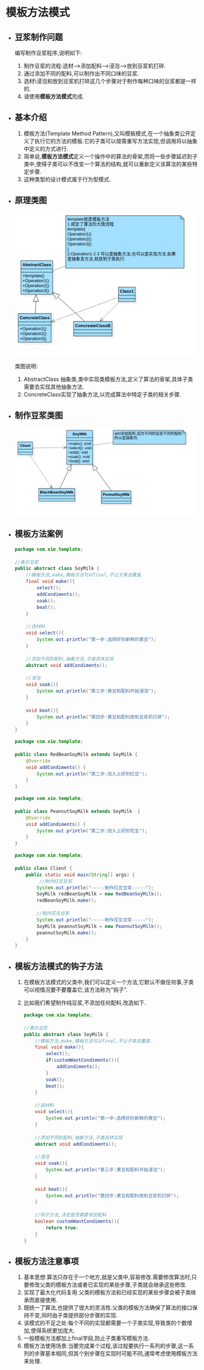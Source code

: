 # 模板方法模式

- ## 豆浆制作问题

  编写制作豆浆程序,说明如下:

  1. 制作豆浆的流程:选材-->添加配料-->浸泡-->放到豆浆机打碎.
  2. 通过添加不同的配料,可以制作出不同口味的豆浆.
  3. 选材\浸泡和放到豆浆机打碎这几个步骤对于制作每种口味的豆浆都是一样的.
  4. 请使用**模板方法模式**完成.

- ## 基本介绍

  1. 模板方法(Template Method Pattern),又叫模板模式,在一个抽象类公开定义了执行它的方法的模板.它的子类可以按需重写方法实现,但调用将以抽象中定义的方式进行.
  2. 简单说,**模板方法模式**定义一个操作中的算法的骨架,而将一些步骤延迟到子类中,使得子类可以不改变一个算法的结构,就可以重新定义该算法的某些特定步骤.
  3. 这种类型的设计模式属于行为型模式.

- ## 原理类图

  ![template1.jpg](0_images/template1.jpg)

  类图说明:

  1. AbstractClass 抽象类,类中实现类模板方法,定义了算法的骨架,具体子类需要去实现其他抽象方法.
  2. ConcreteClass实现了抽象方法,以完成算法中特定子类的相关步骤.

- ## 制作豆浆类图

  ![template2.jpg](0_images/template2.jpg)

- ## 模板方法案例

  ```java
  package com.xie.template;
  
  //表示豆浆
  public abstract class SoyMilk {
      //模板方法,make,模板方法可以final,不让子类去覆盖.
      final void make(){
          select();
          addCondiments();
          soak();
          beat();
      }
  
      //选材料
      void select(){
          System.out.println("第一步:选择好的新鲜的黄豆");
      }
  
      //添加不同的配料,抽象方法,子类具体实现
      abstract void addCondiments();
  
      //浸泡
      void soak(){
          System.out.println("第三步:黄豆和配料开始浸泡");
      }
  
      void beat(){
          System.out.println("第四步:黄豆和配料放到豆浆机打碎");
      }
  }
  
  ```

  ```java
  package com.xie.template;
  
  public class RedBeanSoyMilk extends SoyMilk {
      @Override
      void addCondiments() {
          System.out.println("第二步:加入上好的红豆");
      }
  }
  
  ```

  ```java
  package com.xie.template;
  
  public class PeannutSoyMilk extends SoyMilk  {
      @Override
      void addCondiments() {
          System.out.println("第二步:加入上好的花生");
      }
  }
  
  ```

  ```java
  package com.xie.template;
  
  public class Client {
      public static void main(String[] args) {
           //制作红豆豆浆
          System.out.println("-----制作红豆豆浆-----");
          SoyMilk redBeanSoyMilk = new RedBeanSoyMilk();
          redBeanSoyMilk.make();
  
          //制作花生豆浆
          System.out.println("-----制作花生豆浆-----");
          SoyMilk peannutSoyMilk = new PeannutSoyMilk();
          peannutSoyMilk.make();
      }
  }
  
  ```

- ## 模板方法模式的钩子方法

  1. 在模板方法模式的父类中,我们可以定义一个方法,它默认不做任何事,子类可以视情况要不要覆盖它,该方法称为"钩子".

  2. 比如我们希望制作纯豆浆,不添加任何配料,改造如下.

     ```java
     package com.xie.template;

     //表示豆浆
     public abstract class SoyMilk {
         //模板方法,make,模板方法可以final,不让子类去覆盖.
         final void make(){
             select();
             if(customWantCondiments()){
                 addCondiments();
             }
             soak();
             beat();
         }

         //选材料
         void select(){
             System.out.println("第一步:选择好的新鲜的黄豆");
         }

         //添加不同的配料,抽象方法,子类具体实现
         abstract void addCondiments();

         //浸泡
         void soak(){
             System.out.println("第三步:黄豆和配料开始浸泡");
         }

         void beat(){
             System.out.println("第四步:黄豆和配料放到豆浆机打碎");
         }

         //钩子方法,决定是否需要添加配料
         boolean customWantCondiments(){
             return true;
         }
     }

     ```

- ## 模板方法注意事项

  1. 基本思想:算法只存在于一个地方,就是父类中,容易修改.需要修改算法时,只要修改父类的模板方法或者已实现的某些步骤,子类就会继承这些修改.
  2. 实现了最大化代码复用.父类的模板方法和已经实现的某些步骤会被子类继承而直接使用.
  3. 既统一了算法,也提供了很大的灵活性.父类的模板方法确保了算法的接口保持不变,同时由子类提供部分步骤的实现.
  4. 该模式的不足之处:每个不同的实现都需要一个子类实现,导致类的个数增加,使得系统更加庞大.
  5. 一般模板方法都加上final字段,防止子类重写模板方法.
  6. 模板方法使用场景:当要完成某个过程,该过程要执行一系列的步骤,这一系列的步骤基本相同,但其个别步骤在实现时可能不同,通常考虑使用模板方法来处理.
